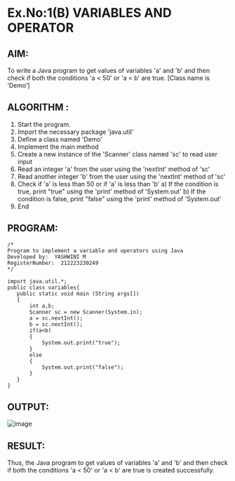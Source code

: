 # Ex.No:1(B) VARIABLES AND OPERATOR

## AIM:
To write a Java program to get values of variables 'a' and 'b' and then check if both the conditions 'a < 50' or 'a < b' are true. [Class name is ‘Demo’]

## ALGORITHM :
1.	Start the program.
2.	Import the necessary package 'java.util'
3.	Define a class named 'Demo'
4.	Implement the main method
5.	Create a new instance of the 'Scanner' class named 'sc' to read user input
6.	Read an integer 'a' from the user using the 'nextInt' method of 'sc'
7.	Read another integer 'b' from the user using the 'nextInt' method of 'sc'
8.	Check if 'a' is less than 50 or if 'a' is less than 'b'
a)	If the condition is true, print "true" using the 'print' method of 'System.out'
b)	If the condition is false, print "false" using the 'print' method of 'System.out'
9.	End

## PROGRAM:
 ```
/*
Program to implement a variable and operators using Java
Developed by:  YASHWINI M
RegisterNumber:  212223230249
*/

import java.util.*;
public class variables{
    public static void main (String args[])
    {
        int a,b;
        Scanner sc = new Scanner(System.in);
        a = sc.nextInt();
        b = sc.nextInt();
        if(a<b)
        {
            System.out.print("true");
        }
        else
        {
            System.out.print("false");
        }
    }
}
```

## OUTPUT:
![image](https://github.com/user-attachments/assets/254bce92-0867-4cde-8796-000b8a94ae7e)

## RESULT:
Thus, the Java program to get values of variables 'a' and 'b' and then check if both the conditions 'a < 50' or 'a < b' are true is created successfully.
